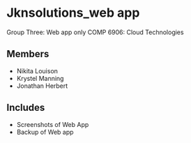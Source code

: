# Jknsolutions_web app
 Group Three: Web app only
 COMP 6906: Cloud Technologies
 
 ## Members
- Nikita Louison
- Krystel Manning
- Jonathan Herbert

## Includes
- Screenshots of Web App
- Backup of Web app
